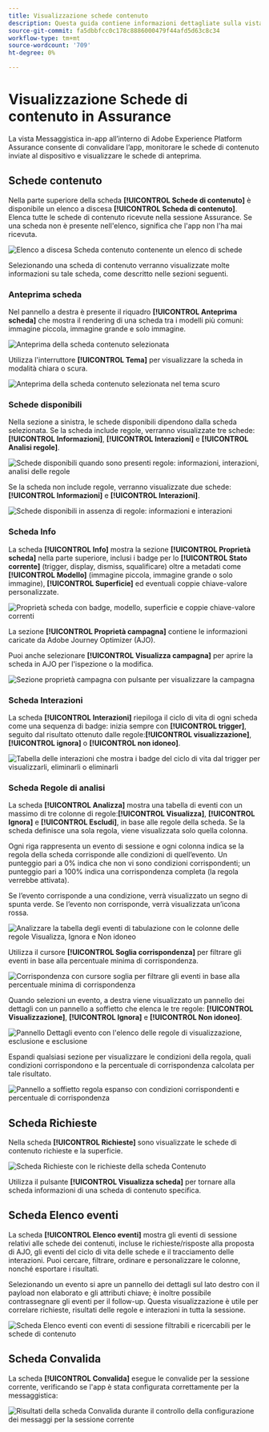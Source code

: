 ```yaml
---
title: Visualizzazione schede contenuto
description: Questa guida contiene informazioni dettagliate sulla vista Schede di contenuto in Adobe Experience Platform Assurance.
source-git-commit: fa5dbbfcc0c178c8886000479f44afd5d63c8c34
workflow-type: tm+mt
source-wordcount: '709'
ht-degree: 0%

---
```


# Visualizzazione Schede di contenuto in Assurance

La vista Messaggistica in-app all’interno di Adobe Experience Platform Assurance consente di convalidare l’app, monitorare le schede di contenuto inviate al dispositivo e visualizzare le schede di anteprima.

## Schede contenuto

Nella parte superiore della scheda **[!UICONTROL Schede di contenuto]** è disponibile un elenco a discesa **[!UICONTROL Scheda di contenuto]**. Elenca tutte le schede di contenuto ricevute nella sessione Assurance. Se una scheda non è presente nell&#39;elenco, significa che l&#39;app non l&#39;ha mai ricevuta.

![Elenco a discesa Scheda contenuto contenente un elenco di schede](./images/content-cards/dropdown.png)

Selezionando una scheda di contenuto verranno visualizzate molte informazioni su tale scheda, come descritto nelle sezioni seguenti.

### Anteprima scheda

Nel pannello a destra è presente il riquadro **[!UICONTROL Anteprima scheda]** che mostra il rendering di una scheda tra i modelli più comuni: immagine piccola, immagine grande e solo immagine.

![Anteprima della scheda contenuto selezionata](./images/content-cards/preview.png)

Utilizza l&#39;interruttore **[!UICONTROL Tema]** per visualizzare la scheda in modalità chiara o scura.

![Anteprima della scheda contenuto selezionata nel tema scuro](./images/content-cards/preview-dark.png)

### Schede disponibili

Nella sezione a sinistra, le schede disponibili dipendono dalla scheda selezionata. Se la scheda include regole, verranno visualizzate tre schede: **[!UICONTROL Informazioni]**, **[!UICONTROL Interazioni]** e **[!UICONTROL Analisi regole]**.

![Schede disponibili quando sono presenti regole: informazioni, interazioni, analisi delle regole](./images/content-cards/tabs-with-rules.png)

Se la scheda non include regole, verranno visualizzate due schede: **[!UICONTROL Informazioni]** e **[!UICONTROL Interazioni]**.

![Schede disponibili in assenza di regole: informazioni e interazioni](./images/content-cards/tabs-no-rules.png)

### Scheda Info

La scheda **[!UICONTROL Info]** mostra la sezione **[!UICONTROL Proprietà scheda]** nella parte superiore, inclusi i badge per lo **[!UICONTROL Stato corrente]** (trigger, display, dismiss, squalificare) oltre a metadati come **[!UICONTROL Modello]** (immagine piccola, immagine grande o solo immagine), **[!UICONTROL Superficie]** ed eventuali coppie chiave-valore personalizzate.

![Proprietà scheda con badge, modello, superficie e coppie chiave-valore correnti](./images/content-cards/card-properties.png)

La sezione **[!UICONTROL Proprietà campagna]** contiene le informazioni caricate da Adobe Journey Optimizer (AJO).

Puoi anche selezionare **[!UICONTROL Visualizza campagna]** per aprire la scheda in AJO per l&#39;ispezione o la modifica.

![Sezione proprietà campagna con pulsante per visualizzare la campagna](./images/content-cards/campaign-properties.png)

### Scheda Interazioni

La scheda **[!UICONTROL Interazioni]** riepiloga il ciclo di vita di ogni scheda come una sequenza di badge: inizia sempre con **[!UICONTROL trigger]**, seguito dal risultato ottenuto dalle regole:**[!UICONTROL visualizzazione]**, **[!UICONTROL ignora]** o **[!UICONTROL non idoneo]**.

![Tabella delle interazioni che mostra i badge del ciclo di vita dal trigger per visualizzarli, eliminarli o eliminarli](./images/content-cards/interactions-tab.png)

### Scheda Regole di analisi

La scheda **[!UICONTROL Analizza]** mostra una tabella di eventi con un massimo di tre colonne di regole:**[!UICONTROL Visualizza]**, **[!UICONTROL Ignora]** e **[!UICONTROL Escludi]**, in base alle regole della scheda. Se la scheda definisce una sola regola, viene visualizzata solo quella colonna.

Ogni riga rappresenta un evento di sessione e ogni colonna indica se la regola della scheda corrisponde alle condizioni di quell’evento. Un punteggio pari a 0% indica che non vi sono condizioni corrispondenti; un punteggio pari a 100% indica una corrispondenza completa (la regola verrebbe attivata).

Se l’evento corrisponde a una condizione, verrà visualizzato un segno di spunta verde. Se l’evento non corrisponde, verrà visualizzata un’icona rossa.

![Analizzare la tabella degli eventi di tabulazione con le colonne delle regole Visualizza, Ignora e Non idoneo](./images/content-cards/rules-tab.png)

Utilizza il cursore **[!UICONTROL Soglia corrispondenza]** per filtrare gli eventi in base alla percentuale minima di corrispondenza.

![Corrispondenza con cursore soglia per filtrare gli eventi in base alla percentuale minima di corrispondenza](./images/content-cards/match-threshold.png)

Quando selezioni un evento, a destra viene visualizzato un pannello dei dettagli con un pannello a soffietto che elenca le tre regole: **[!UICONTROL Visualizzazione]**, **[!UICONTROL Ignora]** e **[!UICONTROL Non idoneo]**.

![Pannello Dettagli evento con l&#39;elenco delle regole di visualizzazione, esclusione e esclusione](./images/content-cards/rules-panel.png)

Espandi qualsiasi sezione per visualizzare le condizioni della regola, quali condizioni corrispondono e la percentuale di corrispondenza calcolata per tale risultato.

![Pannello a soffietto regola espanso con condizioni corrispondenti e percentuale di corrispondenza](./images/content-cards/expanded-accordion.png)

## Scheda Richieste

Nella scheda **[!UICONTROL Richieste]** sono visualizzate le schede di contenuto richieste e la superficie.

![Scheda Richieste con le richieste della scheda Contenuto](./images/content-cards/requests-tab.png)

Utilizza il pulsante **[!UICONTROL Visualizza scheda]** per tornare alla scheda informazioni di una scheda di contenuto specifica.

## Scheda Elenco eventi

La scheda **[!UICONTROL Elenco eventi]** mostra gli eventi di sessione relativi alle schede dei contenuti, incluse le richieste/risposte alla proposta di AJO, gli eventi del ciclo di vita delle schede e il tracciamento delle interazioni. Puoi cercare, filtrare, ordinare e personalizzare le colonne, nonché esportare i risultati.

Selezionando un evento si apre un pannello dei dettagli sul lato destro con il payload non elaborato e gli attributi chiave; è inoltre possibile contrassegnare gli eventi per il follow-up. Questa visualizzazione è utile per correlare richieste, risultati delle regole e interazioni in tutta la sessione.

![Scheda Elenco eventi con eventi di sessione filtrabili e ricercabili per le schede di contenuto](./images/content-cards/event-list.png)

## Scheda Convalida

La scheda **[!UICONTROL Convalida]** esegue le convalide per la sessione corrente, verificando se l&#39;app è stata configurata correttamente per la messaggistica:

![Risultati della scheda Convalida durante il controllo della configurazione dei messaggi per la sessione corrente](./images/content-cards/validation.png)
